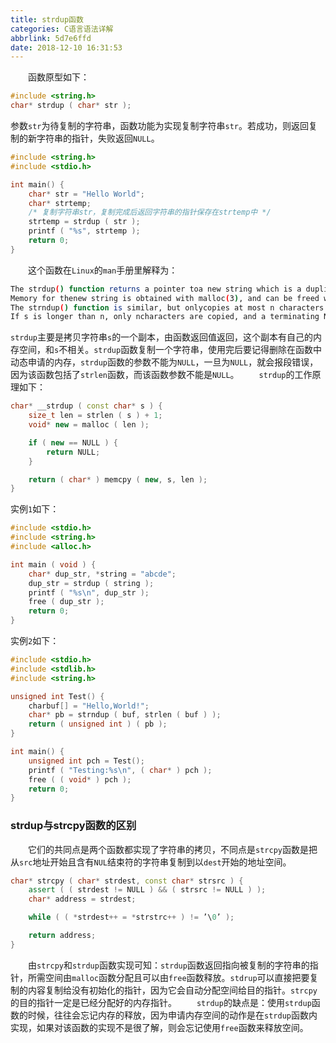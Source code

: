 ```yaml
---
title: strdup函数
categories: C语言语法详解
abbrlink: 5d7e6ffd
date: 2018-12-10 16:31:53
---
```

&emsp;&emsp;函数原型如下：<!--more-->

``` cpp
#include <string.h>
char* strdup ( char* str );
```

参数`str`为待复制的字符串，函数功能为实现复制字符串`str`。若成功，则返回复制的新字符串的指针，失败返回`NULL`。

``` cpp
#include <string.h>
#include <stdio.h>

int main() {
    char* str = "Hello World";
    char* strtemp;
    /* 复制字符串str，复制完成后返回字符串的指针保存在strtemp中 */
    strtemp = strdup ( str );
    printf ( "%s", strtemp );
    return 0;
}
```

&emsp;&emsp;这个函数在`Linux`的`man`手册里解释为：

``` bash
The strdup() function returns a pointer toa new string which is a duplicate of the string s.
Memory for thenew string is obtained with malloc(3), and can be freed with free(3).
The strndup() function is similar, but onlycopies at most n characters.
If s is longer than n, only ncharacters are copied, and a terminating NUL is added.
```

`strdup`主要是拷贝字符串`s`的一个副本，由函数返回值返回，这个副本有自己的内存空间，和`s`不相关。`strdup`函数复制一个字符串，使用完后要记得删除在函数中动态申请的内存，`strdup`函数的参数不能为`NULL`，一旦为`NULL`，就会报段错误，因为该函数包括了`strlen`函数，而该函数参数不能是`NULL`。
&emsp;&emsp;`strdup`的工作原理如下：

``` cpp
char* __strdup ( const char* s ) {
    size_t len = strlen ( s ) + 1;
    void* new = malloc ( len );

    if ( new == NULL ) {
        return NULL;
    }

    return ( char* ) memcpy ( new, s, len );
}
```

实例`1`如下：

``` cpp
#include <stdio.h>
#include <string.h>
#include <alloc.h>

int main ( void ) {
    char* dup_str, *string = "abcde";
    dup_str = strdup ( string );
    printf ( "%s\n", dup_str );
    free ( dup_str );
    return 0;
}
```

实例`2`如下：

``` cpp
#include <stdio.h>
#include <stdlib.h>
#include <string.h>

unsigned int Test() {
    charbuf[] = "Hello,World!";
    char* pb = strndup ( buf, strlen ( buf ) );
    return ( unsigned int ) ( pb );
}

int main() {
    unsigned int pch = Test();
    printf ( "Testing:%s\n", ( char* ) pch );
    free ( ( void* ) pch );
    return 0;
}
```

### strdup与strcpy函数的区别

&emsp;&emsp;它们的共同点是两个函数都实现了字符串的拷贝，不同点是`strcpy`函数是把从`src`地址开始且含有`NUL`结束符的字符串复制到以`dest`开始的地址空间。

``` cpp
char* strcpy ( char* strdest, const char* strsrc ) {
    assert ( ( strdest != NULL ) && ( strsrc != NULL ) );
    char* address = strdest;

    while ( ( *strdest++ = *strstrc++ ) != ’\0’ );

    return address;
}
```

&emsp;&emsp;由`strcpy`和`strdup`函数实现可知：`strdup`函数返回指向被复制的字符串的指针，所需空间由`malloc`函数分配且可以由`free`函数释放。`stdrup`可以直接把要复制的内容复制给没有初始化的指针，因为它会自动分配空间给目的指针。`strcpy`的目的指针一定是已经分配好的内存指针。
&emsp;&emsp;`strdup`的缺点是：使用`strdup`函数的时候，往往会忘记内存的释放，因为申请内存空间的动作是在`strdup`函数内实现，如果对该函数的实现不是很了解，则会忘记使用`free`函数来释放空间。